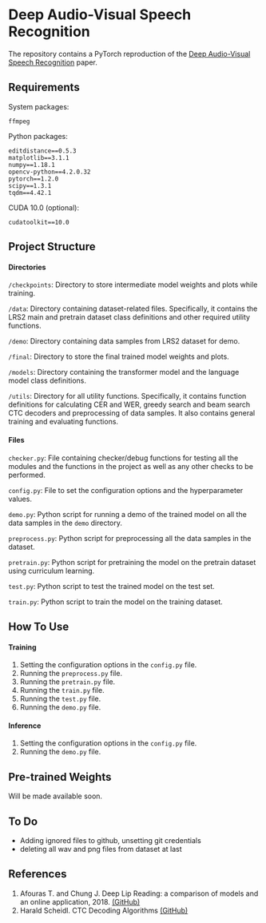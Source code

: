 # Deep Audio-Visual Speech Recognition

The repository contains a PyTorch reproduction of the [Deep Audio-Visual Speech Recognition](https://arxiv.org/abs/1809.02108) paper.

## Requirements

System packages:
	
	ffmpeg

Python packages:

	editdistance==0.5.3
	matplotlib==3.1.1
	numpy==1.18.1
	opencv-python==4.2.0.32
	pytorch==1.2.0
	scipy==1.3.1
	tqdm==4.42.1

CUDA 10.0 (optional): 
	
	cudatoolkit==10.0

## Project Structure

#### Directories

`/checkpoints`: Directory to store intermediate model weights and plots while training.

`/data`: Directory containing dataset-related files. Specifically, it contains the LRS2 main and pretrain dataset class definitions and other required utility functions.
	
`/demo`: Directory containing data samples from LRS2 dataset for demo.

`/final`: Directory to store the final trained model weights and plots.

`/models`: Directory containing the transformer model and the language model class definitions.

`/utils`: Directory for all utility functions. Specifically, it contains function definitions for calculating CER and WER, greedy search and beam search CTC decoders and preprocessing of data samples. It also contains general training and evaluating functions.

#### Files

`checker.py`: File containing checker/debug functions for testing all the modules and the functions in the project as well as any other checks to be performed.

`config.py`: File to set the configuration options and the hyperparameter values.

`demo.py`: Python script for running a demo of the trained model on all the data samples in the `demo` directory.

`preprocess.py`: Python script for preprocessing all the data samples in the dataset.
 
 `pretrain.py`: Python script for pretraining the model on the pretrain dataset using curriculum learning.
 
`test.py`: Python script to test the trained model on the test set.

`train.py`: Python script to train the model on the training dataset.

## How To Use

#### Training

1. Setting the configuration options in the `config.py` file.
2. Running the `preprocess.py` file.
3. Running the `pretrain.py` file.
4. Running the `train.py` file.
5. Running the `test.py` file.
6. Running the `demo.py` file.

#### Inference

1. Setting the configuration options in the `config.py` file.
2. Running the `demo.py` file.

## Pre-trained Weights

Will be made available soon.

## To Do
- Adding ignored files to github, unsetting git credentials
- deleting all wav and png files from dataset at last

## References

1. Afouras T. and Chung J. Deep Lip Reading: a comparison of models and an online application, 2018. [(GitHub)](https://github.com/afourast/deep_lip_reading)
2. Harald Scheidl. CTC Decoding Algorithms [(GitHub)](https://github.com/githubharald/CTCDecoder)